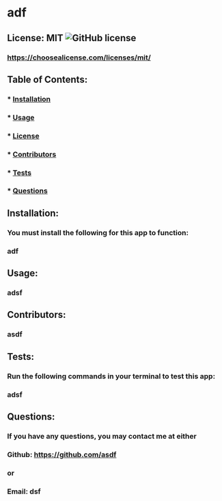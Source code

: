 # adf

  ## License: MIT  ![GitHub license](https://img.shields.io/github/license/Naereen/StrapDown.js.svg)
  ### https://choosealicense.com/licenses/mit/

  ## Table of Contents:
  ###  * [Installation](#installation)
  ###  * [Usage](#usage)
  ###  * [License](#license)
  ###  * [Contributors](#contributors)
  ###  * [Tests](#tests)
  ###  * [Questions](#questions)

  ## Installation:
  ### You must install the following for this app to function:
  ### adf

  ## Usage:
  ### adsf

  ## Contributors:
  ### asdf

  ## Tests:
  ### Run the following commands in your terminal to test this app:
  ### adsf

  ## Questions:
  ### If you have any questions, you may contact me at either
  ### Github: https://github.com/asdf
  ### or
  ### Email: dsf

